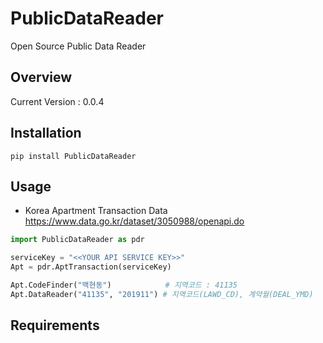 # PublicDataReader
Open Source Public Data Reader

## Overview
Current Version : 0.0.4

## Installation

```
pip install PublicDataReader
```

## Usage
- Korea Apartment Transaction Data
https://www.data.go.kr/dataset/3050988/openapi.do

```python
import PublicDataReader as pdr

serviceKey = "<<YOUR API SERVICE KEY>>"
Apt = pdr.AptTransaction(serviceKey)

Apt.CodeFinder("백현동")            # 지역코드 : 41135
Apt.DataReader("41135", "201911") # 지역코드(LAWD_CD), 계약월(DEAL_YMD)
```

## Requirements
